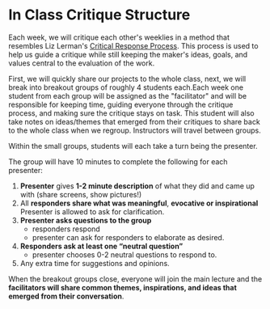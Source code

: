 # In Class Critique Structure

Each week, we will critique each other's weeklies in a method that resembles Liz Lerman's [Critical Response Process](https://lizlerman.com/critical-response-process/). This process is used to help us guide a critique while still keeping the maker's ideas, goals, and values central to the evaluation of the work. 

First, we will quickly share our projects to the whole class, next, we will break into breakout groups of roughly 4 students each.Each week one student from each group will be assigned as the "facilitator" and will be responsible for keeping time, guiding everyone through the critique process, and making sure the critique stays on task. This student will also take notes on ideas/themes that emerged from their critiques to share back to the whole class when we regroup. Instructors will travel between groups. 

 Within the small groups, students will each take a turn being the presenter.

The group will have 10 minutes to complete the following for each presenter: 

1. **Presenter** gives **1-2 minute description** of what they did and came up with \(share screens, show pictures!\)
2. All **responders share what was meaningful**, **evocative or inspirational** Presenter is allowed to ask for clarification. 
3. **Presenter asks questions to the group**
   * responders respond 
   * presenter can ask for responders to elaborate as desired.
4. **Responders ask at least one “neutral question”** 
   * presenter chooses 0-2 neutral questions to respond to.
5. Any extra time for suggestions and opinions. 

When the breakout groups close, everyone will join the main lecture and the **facilitators will share common themes, inspirations, and ideas that emerged from their conversation**. 

